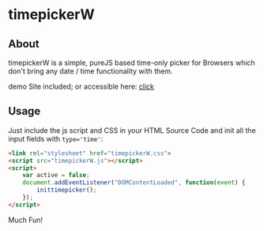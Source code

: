 # timepickerW
## About
timepickerW is a simple, pureJS based time-only picker for Browsers which don't bring any date / time functionality with them.    
    
demo Site included; or accessible here: [click](https://github.molgen.mpg.de/pages/kw/timepickerW/)

## Usage
Just include the js script and CSS in your HTML Source Code and init all the input fields with `type='time'`:
```HTML
<link rel="stylesheet" href="timepickerW.css">
<script src="timepickerW.js"></script>
<script>
    var active = false;
    document.addEventListener("DOMContentLoaded", function(event) {
        inittimepicker();
    });
</script>
```
    
Much Fun!
